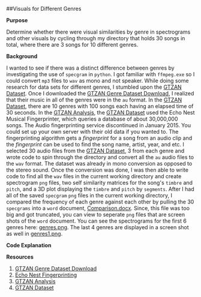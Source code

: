 ##Visuals for Different Genres

**Purpose**

Determine whether there were visual similarities by genre in spectrograms and other
visuals by cycling through my directory that holds 30 songs in total, where there
are 3 songs for 10 different genres.

**Background**

I wanted to see if there was a distinct difference between genres by investigating
the use of ```specgram``` in ```python```. I got familiar with ```ffmpeg.exe``` so I could convert
 ```mp3``` files to ```wav``` as mono and not speaker. While doing some research for data sets
for different genres, I stumbled upon the [GTZAN Dataset]. Once I downloaded the [GTZAN Genre Dataset Download], 
I realized that their music in all of the genres were in the ```au``` format. In the [GTZAN Dataset],
there are 10 genres with 100 songs each having an elapsed time of 30 seconds. In the [GTZAN Analysis],
the [GTZAN Dataset] used the Echo Nest Musical Fingerprinter, which queries a database of about 30,000,000
songs. The Audio fingerprinting service discontinued in January 2015. You could set up your own server
with their old data if you wanted to. The fingerprinting algorithm gets a *fingerprint* for a song from 
an audio clip and the *fingerprint* can be used to find the song name, artist, year, and etc. I selected 30 audio 
files from the [GTZAN Dataset], 3 from each genre and wrote code to spin through the directory and convert
all the ```au``` audio files to the ```wav``` format. The dataset was already in mono conversion as opposed
to the stereo sound. Once the conversion was done, I was then able to write code to find all the ```wav``` 
files in the current working directory and create spectrogram ```png``` files, two self similarity matrices
for the song's ```timbre```  and ```pitch```, and a 3D plot displaying the ```timbre``` and ```pitch``` by 
 ```segments```. After I had all of the saved ```specgram``` ```png``` files in the current working directory,
I compared the frequency of each genre against each other by pulling the 30 ```specgrams``` into a ```word``` document, 
[Comparison.docx]. Since, this file was too big and got truncated, you can view to seperate ```png``` files that
are screen shots of the ```word``` document. You can see the spectrograms for the first 6 genres here: [genres.png].
The last 4 genres are displayed in a screen shot as well in [genres1.png].


**Code Explanation**


**Resources**
  
1. [GTZAN Genre Dataset Download]
2. [Echo Nest Fingerprinting]
3. [GTZAN Analysis]
4. [GTZAN Dataset]

[GTZAN Genre Dataset Download]: http://opihi.cs.uvic.ca/sound/genres.tar.gz
[GTZAN Analysis]: https://stevetjoa.com/static/p7.pdf
[GTZAN Dataset]: http://marsyasweb.appspot.com/download/data_sets/
[Echo Nest Fingerprinting]: https://www.ee.columbia.edu/~dpwe/pubs/EllisWJL10-ENfprint.pdf
[convertAU.py]: https://github.com/JoePaxton/genreVisuals/blob/master/_convertAU.py
[spectograms.py]: https://github.com/JoePaxton/genreVisuals/blob/master/_spectrograms.py
[Comparison.docx]: https://github.com/JoePaxton/GenreVisuals/blob/master/Comparison.docx
[genres.png]: https://github.com/JoePaxton/GenreVisuals/blob/master/genres.png
[genres1.png]: https://github.com/JoePaxton/GenreVisuals/blob/master/genres1.png
